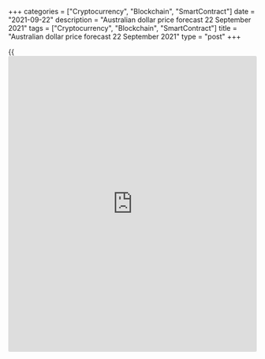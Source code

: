 +++
categories = ["Cryptocurrency", "Blockchain", "SmartContract"]
date = "2021-09-22"
description = "Australian dollar price forecast 22 September 2021"
tags = ["Cryptocurrency", "Blockchain", "SmartContract"]
title = "Australian dollar price forecast 22 September 2021"
type = "post"
+++

{{<iframe id="large-banner" src="https://www.bounty.group/#slide=12.0" width="100%" height="600" scrolling="no" style="border: 0px solid rgb(216, 221, 230); border-radius: 3px;">}}

2021-09-22

2021-09-22

Aussie: from bad to worse. Forecast as of 22.09.2021Dmitri Demidenko

The Australian economy is to face a downturn amid new lockdowns and a
collapse in iron ore prices. Furthermore, the [AUDUSD][1] bulls are set
back by the problems delivered by the Fed and China. Let us discuss the
forex outlooks and make up a trading plan.

## Monthly Australian dollar fundamental forecast

The problems currently challenging Australia's economy do not allow the
[AUDUSD][1] bulls to reverse the downtrend. The world's stock indexes
are down, the topic of trade wars is again hot, [investor](https://www.fintechee.com/tutorial-for-forex-trading/investor-mode/)s worry about
the risks of China's Evergrande default. Therefore, the AUDUSD is
naturally down to the targets at 0.728 and 0.722, defined in the
[previous analytics][2], and could fall deeper.

The main headwinds for the Aussie come not from the US, where the Fed is
to signal the start of monetary [policy](https://www.fintechee.com/policy/) normalization, but from Asia.
Pressure from China and the risks of a slowdown in its economy send the
Australian dollar down as a proxy for the Chinese economy.

Australia is torn between two partners. The US is Australia's main
military partner, and China is its main trade partner. In response to
the creation of Aukus by Washington, Canberra, and London, Beijing asks
for the Trans-Pacific Partnership and declares that it seeks economic
cooperation, unlike the USA and Australia, which insist on war and
destruction. Therefore, Australia's economy seems to be in trouble.

A new round of trade wars between the USA and China and between China
and Australia is not what the Australian economy will benefit from.
Australia's growth is to face a downturn amid new lockdowns and a drop
in commodity prices, including iron ore. The first sign of a recession
was the drop in Australian employment by 146,000 in August against the
forecast of -90,000.

### Dynamics of Australia's employment

 _Source_ _: Trading Economics_

Potential default by Evergrande only worsens the situation. The largest
developer in China missed payments to its creditors on September 20 but
promised to pay debts on bonds on the 23rd. Markets reacted with growth,
including growth in AUDUSD, but the coupons may not be redeemed. MUFG
believes that [investor](https://www.fintechee.com/tutorial-for-forex-trading/investor-mode/)s may find themselves jumping out of the frying
pan into the fire.

China's real estate sector accounts for about 29% of GDP, and Beijing
now faces the fallout of the impact of China's financial system on
developers, tech, and other companies. This gives the BofA reason to
downgrade its forecasts for China's growth from 8.3% to 8% in 2021 and
from 6.2% to 5.3% in 2022. The main reasons are the outbreak of
COVID-19, tight credit control over investments in infrastructure and
the real estate sector, as well as decarbonization policies that press
down the production of commodities. According to Market Securities,
Chinese GDP will slow down sharply (+ 0.3% Q-o-Q) in the third quarter,
significantly lower than Bloomberg experts' median estimate at + 1.1%.

### Dynamics of China's GDP

 _Source_ _: Bloomberg_

### Monthly [AUDUSD][1] trading plan

Thus, even if the Fed does not change its rate forecasts at its
September meeting and does not announce the tapering of the QE, the
[AUDUSD][1] upward correction will be temporary. It is relevant to sell
the pair. The targets at [0.728 and 0.722][2] have been reached; the
next downside target is 0.714.







## Price chart of AUDUSD in real time mode

The content of this article reflects the author’s opinion and does not
necessarily reflect the official position of LiteForex. The material
published on this page is provided for informational purposes only and
should not be considered as the provision of investment advice for the
purposes of Directive 2004/39/EC.

Rate this article:

{{value}}

( {{count}} {{title}} )

   1. my.liteforex.com/trading/chart?symbol=AUDUSD&returnUrl=true
   2. www.liteforex.com/blog/analysts-opinions/aussie-fun-is-over-forecast-as-of-14092021/